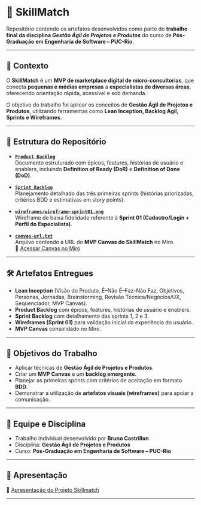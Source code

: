 # 📌 SkillMatch

Repositório contendo os artefatos desenvolvidos como parte do **trabalho final da disciplina _Gestão Ágil de Projetos e Produtos_** do curso de **Pós-Graduação em Engenharia de Software – PUC-Rio**.

---

## 📖 Contexto

O **SkillMatch** é um **MVP de marketplace digital de micro-consultorias**, que conecta **pequenas e médias empresas** a **especialistas de diversas áreas**, oferecendo orientação rápida, acessível e sob demanda.

O objetivo do trabalho foi aplicar os conceitos de **Gestão Ágil de Projetos e Produtos**, utilizando ferramentas como **Lean Inception, Backlog Ágil, Sprints e Wireframes**.

---

## 📂 Estrutura do Repositório

- **[`Product Backlog`]([./Product%20Backlog]https://github.com/brunocastrillon/pos-puc-sprint03-gap/blob/master/product-backlog.pdf)**  
  Documento estruturado com épicos, features, histórias de usuário e enablers, incluindo **Definition of Ready (DoR)** e **Definition of Done (DoD)**.

- **[`Sprint Backlog`]([./Sprint%20Backlog](https://github.com/brunocastrillon/pos-puc-sprint03-gap/blob/master/sprint-backlog.pdf))**  
  Planejamento detalhado das três primeiras sprints (histórias priorizadas, critérios BDD e estimativas em story points).

- **[`wireframes/wireframe-sprint01.png`](./wireframes/wireframe-sprint01.pnghttps://github.com/brunocastrillon/pos-puc-sprint03-gap/blob/master/wireframes/wireframe-sprint%2001.png)**  
  Wireframe de baixa fidelidade referente à **Sprint 01 (Cadastro/Login + Perfil do Especialista)**.

- **[`canvas-url.txt`]([./canvas-url.txt](https://github.com/brunocastrillon/pos-puc-sprint03-gap/blob/master/canvas-url.txt))**  
  Arquivo contendo a URL do **MVP Canvas do SkillMatch** no Miro.  
  🔗 [Acessar Canvas no Miro](https://miro.com/app/board/uXjVJKuJfJs=/?share_link_id=791216612941)

---

## 🛠️ Artefatos Entregues

- **Lean Inception** (Visão do Produto, É–Não É–Faz–Não Faz, Objetivos, Personas, Jornadas, Brainstorming, Revisão Técnica/Negócios/UX, Sequenciador, MVP Canvas).  
- **Product Backlog** com épicos, features, histórias de usuário e enablers.  
- **Sprint Backlog** com detalhamento das sprints 1, 2 e 3.  
- **Wireframes (Sprint 01)** para validação inicial da experiência do usuário.  
- **MVP Canvas** consolidado no Miro.  

---

## 🎯 Objetivos do Trabalho

- Aplicar técnicas de **Gestão Ágil de Projetos e Produtos**.  
- Criar um **MVP Canvas** e um **backlog emergente**.  
- Planejar as primeiras sprints com critérios de aceitação em formato **BDD**.  
- Demonstrar a utilização de **artefatos visuais (wireframes)** para apoiar a comunicação.  

---

## 👥 Equipe e Disciplina

- Trabalho individual desenvolvido por **Bruno Castrillon**.  
- Disciplina: **Gestão Ágil de Projetos e Produtos**  
- Curso: **Pós-Graduação em Engenharia de Software – PUC-Rio**

---

## 📌 Apresentação

🔗 [Apresentação do Projeto Skillmatch](https://youtu.be/cXFZsxijfl0)

---
